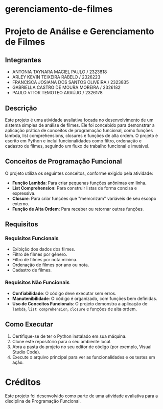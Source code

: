 # gerenciamento-de-filmes

# Projeto de Análise e Gerenciamento de Filmes

## Integrantes
* ANTONIA TAYNARA MACIEL PAULO / 2323818
* ARLEY KEVIN TEIXEIRA RABELO / 2326223
* FRANCISCA JOSIANA DOS SANTOS OLIVEIRA / 2323835
* GABRIELLA CASTRO DE MOURA MOREIRA / 2326182
* PAULO VITOR TEMOTEO ARAÚJO / 2326178


## Descrição

Este projeto é uma atividade avaliativa focada no desenvolvimento de um sistema simples de análise de filmes. Ele foi concebido para demonstrar a aplicação prática de conceitos de programação funcional, como funções lambda, list comprehensions, closures e funções de alta ordem. O projeto é escrito em Python e inclui funcionalidades como filtro, ordenação e cadastro de filmes, seguindo um fluxo de trabalho funcional e imutável.

## Conceitos de Programação Funcional

O projeto utiliza os seguintes conceitos, conforme exigido pela atividade:

* **Função Lambda**: Para criar pequenas funções anônimas em linha.
* **List Comprehension**: Para construir listas de forma concisa e expressiva.
* **Closure**: Para criar funções que "memorizam" variáveis de seu escopo externo.
* **Função de Alta Ordem**: Para receber ou retornar outras funções.

## Requisitos

### Requisitos Funcionais
* Exibição dos dados dos filmes.
* Filtro de filmes por gênero.
* Filtro de filmes por nota mínima.
* Ordenação de filmes por ano ou nota.
* Cadastro de filmes.

### Requisitos Não Funcionais
* **Confiabilidade**: O código deve executar sem erros.
* **Manutenibilidade**: O código é organizado, com funções bem definidas.
* **Uso de Conceitos Funcionais**: O projeto demonstra a aplicação de `lambda`, `list comprehension`, `closure` e funções de alta ordem.

## Como Executar

1.  Certifique-se de ter o Python instalado em sua máquina.
2.  Clone este repositório para o seu ambiente local.
3.  Abra a pasta do projeto no seu editor de código (por exemplo, Visual Studio Code).
4.  Execute o arquivo principal para ver as funcionalidades e os testes em ação.

# Créditos

Este projeto foi desenvolvido como parte de uma atividade avaliativa para a disciplina de Programação Funcional.
